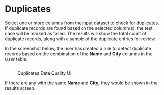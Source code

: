 # Duplicates

Select one or more columns from the input dataset to check for duplicates. If duplicate records are found based on the selected column(s), the test case will be marked as failed. The results will show the total count of duplicate records, along with a sample of the duplicate entries for review.



In the screenshot below, the user has created a rule to detect duplicate records based on the combination of the **Name** and **City** columns in the _User_ table.

<figure><img src="../../../../.gitbook/assets/Screenshot 2024-09-26 at 6.17.20 PM.png" alt=""><figcaption><p>Duplicates Data Quality UI</p></figcaption></figure>

If there are any with the same **Name** and **City,** they would be shown in the results screen.

